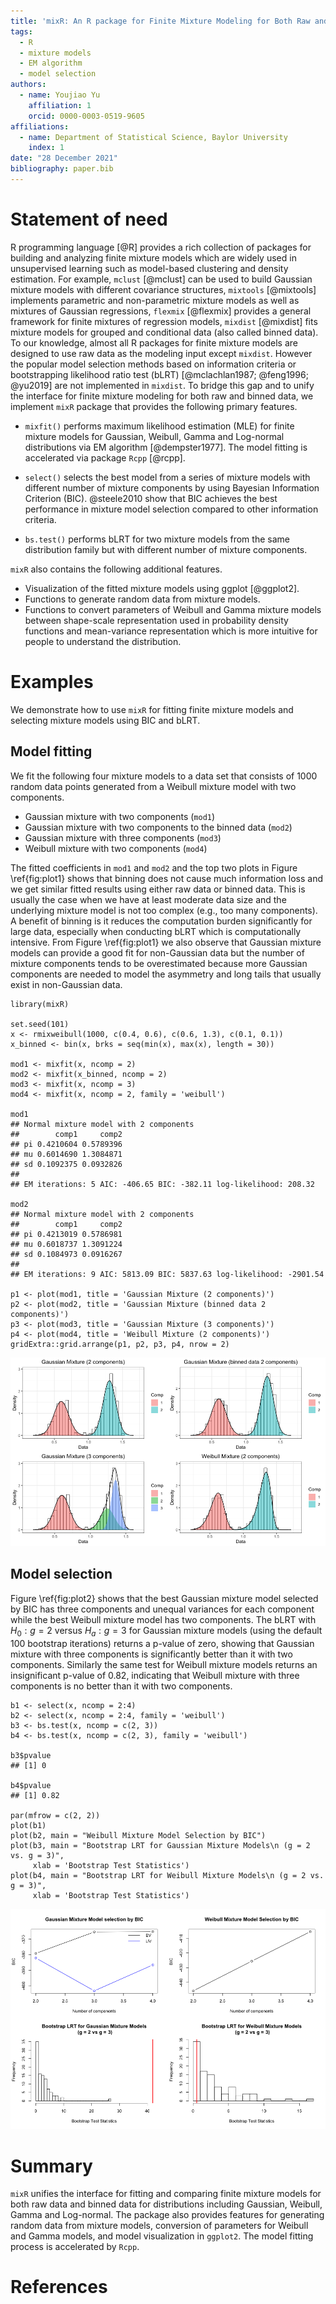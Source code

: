 ```yaml
---
title: 'mixR: An R package for Finite Mixture Modeling for Both Raw and Binned Data'
tags:
  - R
  - mixture models
  - EM algorithm
  - model selection
authors:
  - name: Youjiao Yu
    affiliation: 1
    orcid: 0000-0003-0519-9605
affiliations:
  - name: Department of Statistical Science, Baylor University
    index: 1
date: "28 December 2021"
bibliography: paper.bib
---
```


# Statement of need

R programming language [@R] provides a rich collection of packages for building and analyzing finite mixture models which are widely used in unsupervised learning such as model-based clustering and density estimation. For example, `mclust` [@mclust] can be used to build Gaussian mixture models with different covariance structures, `mixtools` [@mixtools] implements parametric and non-parametric mixture models as well as mixtures of Gaussian regressions, `flexmix` [@flexmix] provides a general framework for finite mixtures of regression models, `mixdist` [@mixdist] fits mixture models for grouped and conditional data (also called binned data). To our knowledge, almost all R packages for finite mixture models are designed to use raw data as the modeling input except `mixdist`. However the popular model selection methods based on information criteria or bootstrapping likelihood ratio test (bLRT) [@mclachlan1987; @feng1996; @yu2019] are not implemented in `mixdist`. To bridge this gap and to unify the interface for finite mixture modeling for both raw and binned data, we implement `mixR` package that provides the following primary features.

-   `mixfit()` performs maximum likelihood estimation (MLE) for finite mixture models for Gaussian, Weibull, Gamma and Log-normal distributions via EM algorithm [@dempster1977]. The model fitting is accelerated via package `Rcpp` [@rcpp].

-   `select()` selects the best model from a series of mixture models with different number of mixture components by using Bayesian Information Criterion (BIC). @steele2010 show that BIC achieves the best performance in mixture model selection compared to other information criteria.

-   `bs.test()` performs bLRT for two mixture models from the same distribution family but with different number of mixture components.

`mixR` also contains the following additional features.

-   Visualization of the fitted mixture models using ggplot [@ggplot2].
-   Functions to generate random data from mixture models.
-   Functions to convert parameters of Weibull and Gamma mixture models between shape-scale representation used in probability density functions and mean-variance representation which is more intuitive for people to understand the distribution.

# Examples

We demonstrate how to use `mixR` for fitting finite mixture models and selecting mixture models using BIC and bLRT.

## Model fitting

We fit the following four mixture models to a data set that consists of 1000 random data points generated from a Weibull mixture model with two components.

-   Gaussian mixture with two components (`mod1`)
-   Gaussian mixture with two components to the binned data (`mod2`)
-   Gaussian mixture with three components (`mod3`)
-   Weibull mixture with two components (`mod4`)

The fitted coefficients in `mod1` and `mod2` and the top two plots in Figure \ref{fig:plot1} shows that binning does not cause much information loss and we get similar fitted results using either raw data or binned data. This is usually the case when we have at least moderate data size and the underlying mixture model is not too complex (e.g., too many components). A benefit of binning is it reduces the computation burden significantly for large data, especially when conducting bLRT which is computationally intensive. From Figure \ref{fig:plot1} we also observe that Gaussian mixture models can provide a good fit for non-Gaussian data but the number of mixture components tends to be overestimated because more Gaussian components are needed to model the asymmetry and long tails that usually exist in non-Gaussian data.

```{r}
library(mixR)

set.seed(101)
x <- rmixweibull(1000, c(0.4, 0.6), c(0.6, 1.3), c(0.1, 0.1))
x_binned <- bin(x, brks = seq(min(x), max(x), length = 30))

mod1 <- mixfit(x, ncomp = 2)
mod2 <- mixfit(x_binned, ncomp = 2)
mod3 <- mixfit(x, ncomp = 3)
mod4 <- mixfit(x, ncomp = 2, family = 'weibull')

mod1
## Normal mixture model with 2 components
##        comp1     comp2
## pi 0.4210604 0.5789396
## mu 0.6014690 1.3084871
## sd 0.1092375 0.0932826
## 
## EM iterations: 5 AIC: -406.65 BIC: -382.11 log-likelihood: 208.32

mod2
## Normal mixture model with 2 components
##        comp1     comp2
## pi 0.4213019 0.5786981
## mu 0.6018737 1.3091224
## sd 0.1084973 0.0916267
## 
## EM iterations: 9 AIC: 5813.09 BIC: 5837.63 log-likelihood: -2901.54

p1 <- plot(mod1, title = 'Gaussian Mixture (2 components)')
p2 <- plot(mod2, title = 'Gaussian Mixture (binned data 2 components)')
p3 <- plot(mod3, title = 'Gaussian Mixture (3 components)')
p4 <- plot(mod4, title = 'Weibull Mixture (2 components)')
gridExtra::grid.arrange(p1, p2, p3, p4, nrow = 2)
```

![(top left) the fitted Gaussian mixture with two components; (top right) the fitted Gaussian mixture with two components to the binned data; (bottom left) the fitted Gaussian mixture with three components; (bottom right) the fitted Weibull mixture with two components. \label{fig:plot1}](plot1.png)

## Model selection

Figure \ref{fig:plot2} shows that the best Gaussian mixture model selected by BIC has three components and unequal variances for each component while the best Weibull mixture model has two components. The bLRT with $H_0: g=2$ versus $H_a: g=3$ for Gaussian mixture models (using the default 100 bootstrap iterations) returns a p-value of zero, showing that Gaussian mixture with three components is significantly better than it with two components. Similarly the same test for Weibull mixture models returns an insignificant p-value of 0.82, indicating that Weibull mixture with three components is no better than it with two components.

```{r}
b1 <- select(x, ncomp = 2:4)
b2 <- select(x, ncomp = 2:4, family = 'weibull')
b3 <- bs.test(x, ncomp = c(2, 3))
b4 <- bs.test(x, ncomp = c(2, 3), family = 'weibull')

b3$pvalue
## [1] 0

b4$pvalue
## [1] 0.82

par(mfrow = c(2, 2))
plot(b1)
plot(b2, main = "Weibull Mixture Model Selection by BIC")
plot(b3, main = "Bootstrap LRT for Gaussian Mixture Models\n (g = 2 vs. g = 3)",
     xlab = 'Bootstrap Test Statistics')
plot(b4, main = "Bootstrap LRT for Weibull Mixture Models\n (g = 2 vs. g = 3)",
     xlab = 'Bootstrap Test Statistics')
```

![(top left) Gaussian mixture model selection using BIC (UV stands for unequal variances for each mixture components and EV stands for equal variance); (top right) Weibull mixture model selection using BIC; (bottom left) bLRT with $H_0: g=2$ versus $H_a: g=3$ for Gaussian mixture models; (bottom right) bLRT with $H_0: g=2$ versus $H_a: g=3$ for Weibull mixture models \label{fig:plot2}](plot2.png)

# Summary

`mixR` unifies the interface for fitting and comparing finite mixture models for both raw data and binned data for distributions including Gaussian, Weibull, Gamma and Log-normal. The package also provides features for generating random data from mixture models, conversion of parameters for Weibull and Gamma models, and model visualization in `ggplot2`. The model fitting process is accelerated by `Rcpp`.

# References
